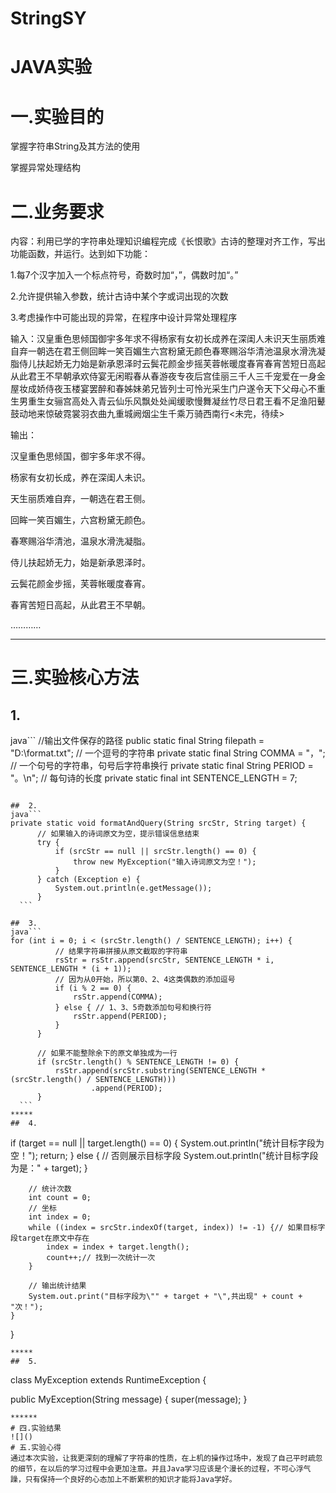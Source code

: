 # StringSY
# JAVA实验

# 一.实验目的  

掌握字符串String及其方法的使用  

掌握异常处理结构  

# 二.业务要求  

内容：利用已学的字符串处理知识编程完成《长恨歌》古诗的整理对齐工作，写出功能函数，并运行。达到如下功能：  


1.每7个汉字加入一个标点符号，奇数时加“，”，偶数时加“。”  

2.允许提供输入参数，统计古诗中某个字或词出现的次数  

3.考虑操作中可能出现的异常，在程序中设计异常处理程序  


输入：汉皇重色思倾国御宇多年求不得杨家有女初长成养在深闺人未识天生丽质难自弃一朝选在君王侧回眸一笑百媚生六宫粉黛无颜色春寒赐浴华清池温泉水滑洗凝脂侍儿扶起娇无力始是新承恩泽时云鬓花颜金步摇芙蓉帐暖度春宵春宵苦短日高起从此君王不早朝承欢侍宴无闲暇春从春游夜专夜后宫佳丽三千人三千宠爱在一身金屋妆成娇侍夜玉楼宴罢醉和春姊妹弟兄皆列士可怜光采生门户遂令天下父母心不重生男重生女骊宫高处入青云仙乐风飘处处闻缓歌慢舞凝丝竹尽日君王看不足渔阳鼙鼓动地来惊破霓裳羽衣曲九重城阙烟尘生千乘万骑西南行<未完，待续>  

输出：  

汉皇重色思倾国，御宇多年求不得。  

杨家有女初长成，养在深闺人未识。  

天生丽质难自弃，一朝选在君王侧。  

回眸一笑百媚生，六宫粉黛无颜色。  

春寒赐浴华清池，温泉水滑洗凝脂。  

侍儿扶起娇无力，始是新承恩泽时。  

云鬓花颜金步摇，芙蓉帐暖度春宵。  

春宵苦短日高起，从此君王不早朝。  

…………
*****
#  三.实验核心方法
 ## 1. 
  java```
  //输出文件保存的路径
  public static final String filepath = "D:\\format.txt";
    // 一个逗号的字符串
  private static final String COMMA = "，";
    // 一个句号的字符串，句号后字符串换行
  private static final String PERIOD = "。\n";
    // 每句诗的长度
private static final int SENTENCE_LENGTH = 7;
  ``` 

##  2.
  java```
private static void formatAndQuery(String srcStr, String target) {
		// 如果输入的诗词原文为空，提示错误信息结束
		try {
			if (srcStr == null || srcStr.length() == 0) {
				throw new MyException("输入诗词原文为空！");
			}
		} catch (Exception e) {
			System.out.println(e.getMessage());
		}
	```

##  3.
 java```
for (int i = 0; i < (srcStr.length() / SENTENCE_LENGTH); i++) {
			// 结果字符串拼接从原文截取的字符串
			rsStr = rsStr.append(srcStr, SENTENCE_LENGTH * i, SENTENCE_LENGTH * (i + 1));
			// 因为从0开始，所以第0、2、4这类偶数的添加逗号
			if (i % 2 == 0) {
				rsStr.append(COMMA);
			} else { // 1、3、5奇数添加句号和换行符
				rsStr.append(PERIOD);
			}
		}

		// 如果不能整除余下的原文单独成为一行
		if (srcStr.length() % SENTENCE_LENGTH != 0) {
			rsStr.append(srcStr.substring(SENTENCE_LENGTH * (srcStr.length() / SENTENCE_LENGTH)))
					.append(PERIOD);
		}
    ```
*****
##  4.
```
if (target == null || target.length() == 0) {
			System.out.println("统计目标字段为空！");
			return;
		} else { // 否则展示目标字段
			System.out.println("统计目标字段为是：" + target);
		}

		// 统计次数
		int count = 0;
		// 坐标
		int index = 0;
		while ((index = srcStr.indexOf(target, index)) != -1) {// 如果目标字段target在原文中存在
			index = index + target.length();
			count++;// 找到一次统计一次
		}

		// 输出统计结果
		System.out.print("目标字段为\"" + target + "\",共出现" + count + "次！");
	}
}
```
*****
##  5.
```
class MyException extends RuntimeException {

  public MyException(String message) {
    super(message);
  }
  ```
******
# 四.实验结果
![]()
# 五.实验心得
  通过本次实验，让我更深刻的理解了字符串的性质，在上机的操作过场中，发现了自己平时疏忽的细节，在以后的学习过程中会更加注意。并且Java学习应该是个漫长的过程，不可心浮气躁，只有保持一个良好的心态加上不断累积的知识才能将Java学好。
